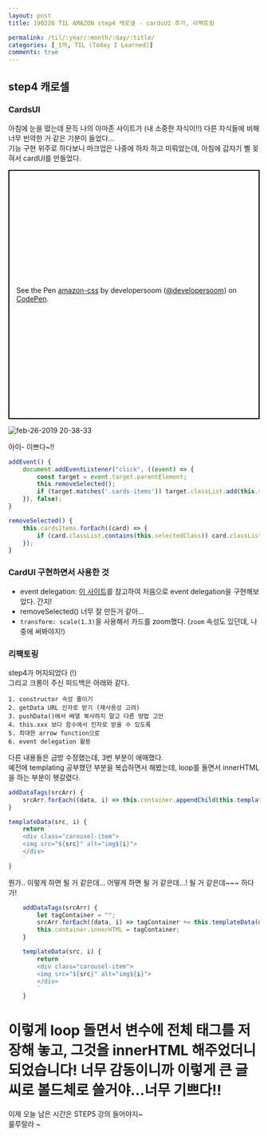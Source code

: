 ```yaml
---
layout: post
title: 190226 TIL AMAZON step4 캐로샐 - cardsUI 추가, 리팩토링

permalink: /til/:year/:month/:day/:title/
categories: [_1막, TIL (Today I Learned)]
comments: true
---
```


## **step4 캐로셀**

### **CardsUI** 

아침에 눈을 떴는데 문득 나의 아마존 사이트가 (내 소중한 자식이!!) 다른 자식들에 비해 너무 빈약한 거 같은 기분이 들었다...  
기능 구현 위주로 하다보니 마크업은 나중에 하자 하고 미뤄었는데, 아침에 갑자기 삘 꽂혀서 cardUI를 만들었다.  

<p class="codepen" data-height="239" data-theme-id="0" data-default-tab="css,result" data-user="developersoom" data-slug-hash="vPYJJW" style="height: 500px; box-sizing: border-box; display: flex; align-items: center; justify-content: center; border: 2px solid black; margin: 1em 0; padding: 1em;" data-pen-title="amazon-css">
  <span>See the Pen <a href="https://codepen.io/developersoom/pen/vPYJJW/">
  amazon-css</a> by developersoom (<a href="https://codepen.io/developersoom">@developersoom</a>)
  on <a href="https://codepen.io">CodePen</a>.</span>
</p>
<script async src="https://static.codepen.io/assets/embed/ei.js"></script>

  

![feb-26-2019 20-38-33](https://user-images.githubusercontent.com/40848630/53410265-a1c88a80-3a06-11e9-9216-120a55cd36a4.gif)

아이- 이쁘다~!!  

```js
addEvent() {
    document.addEventListener("click", ((event) => {
        const target = event.target.parentElement;
        this.removeSelected();
        if (target.matches('.cards-items')) target.classList.add(this.selectedClass);
    }), false);
}

removeSelected() {
    this.cardsItems.forEach((card) => {
        if (card.classList.contains(this.selectedClass)) card.classList.remove(this.selectedClass);
    });
}
```

### CardUI 구현하면서 사용한 것 

- event delegation: [이 사이트](https://gomakethings.com/why-event-delegation-is-a-better-way-to-listen-for-events-in-vanilla-js/)를 참고하여 처음으로 event delegation을 구현해보았다. 간지! 
- removeSelected() 너무 잘 만든거 같아... 
- `transform: scale(1.3)`을 사용해서 카드를 zoom했다. (`zoom` 속성도 있던데, 나중에 써봐야지!)

### **리팩토링** 

step4가 머지되었다 (!)  
그리고 크롱이 주신 피드백은 아래와 같다.

```text
1. constructor 속성 줄이기
2. getData URL 인자로 받기 (재사용성 고려)
3. pushData()에서 배열 복사하지 말고 다른 방법 고안
4. this.xxx 보다 함수에서 인자로 받을 수 있도록 
5. 최대한 arrow function으로
6. event delegation 활용
```

다른 내용들은 금방 수정했는데, 3번 부분이 애매했다.  
예전에 templating 공부했던 부분을 복습하면서 해봤는데, loop를 돌면서 innerHTML을 하는 부분이 헷갈렸다. 

```js
addDataTags(srcArr) {
    srcArr.forEach((data, i) => this.container.appendChild(this.templateData(data ,i)));
}

templateData(src, i) {
    return `
    <div class="carousel-item">
    <img src="${src}" alt="img${i}">
    </div>
    `
}
```

뭔가.. 이렇게 하면 될 거 같은데... 어떻게 하면 될 거 같은데...! 될 거 같은데~~~ 하다가!

```js
    addDataTags(srcArr) {
        let tagContainer = "";
        srcArr.forEach((data, i) => tagContainer += this.templateData(data, i));
        this.container.innerHTML = tagContainer;
    }

    templateData(src, i) {
        return `
        <div class="carousel-item">
        <img src="${src}" alt="img${i}">
        </div>
        `
    }
```

# **이렇게 loop 돌면서 변수에 전체 태그를 저장해 놓고, 그것을 innerHTML 해주었더니 되었습니다! 너무 감동이니까 이렇게 큰 글씨로 볼드체로 쓸거야...너무 기쁘다!!**

이제 오늘 남은 시간은 STEP5 강의 들어야지~  
룰루랄라 ~ 

